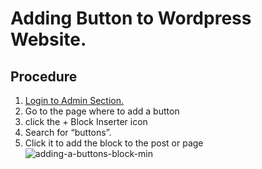 # Adding Button to Wordpress Website.

## Procedure

1. [Login to Admin Section.](login_to_admin.md)
2. Go to the page where to add a button
3. click the + Block Inserter icon
4. Search for “buttons”.
5. Click it to add the block to the post or page
![adding-a-buttons-block-min](https://github.com/shishirraven/wpguide/assets/41319687/ae29ad1c-8b93-4036-abce-b0d927f24973)
